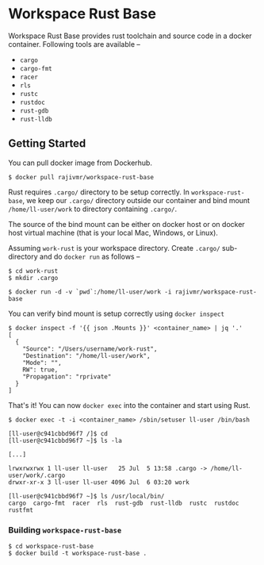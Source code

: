 # Workspace Rust Base

Workspace Rust Base provides rust toolchain and source code in a docker container. Following tools are available &ndash;

* `cargo`
* `cargo-fmt`
* `racer`
* `rls`
* `rustc`
* `rustdoc`
* `rust-gdb`
* `rust-lldb`

## Getting Started

You can pull docker image from Dockerhub.

```
$ docker pull rajivmr/workspace-rust-base
```

Rust requires `.cargo/` directory to be setup correctly. In `workspace-rust-base`, we keep our `.cargo/` directory outside our container and bind mount `/home/ll-user/work` to directory containing `.cargo/`.

The source of the bind mount can be either on docker host or on docker host virtual machine (that is your local Mac, Windows, or Linux).

Assuming `work-rust` is your workspace directory. Create `.cargo/` sub-directory and do `docker run` as follows &ndash;

```
$ cd work-rust
$ mkdir .cargo

$ docker run -d -v `pwd`:/home/ll-user/work -i rajivmr/workspace-rust-base
```

You can verify bind mount is setup correctly using `docker inspect`

```
$ docker inspect -f '{{ json .Mounts }}' <container_name> | jq '.'
[
  {
    "Source": "/Users/username/work-rust",
    "Destination": "/home/ll-user/work",
    "Mode": "",
    RW": true,
    "Propagation": "rprivate"
  }
]
```

That's it! You can now `docker exec` into the container and start using Rust.

```
$ docker exec -t -i <container_name> /sbin/setuser ll-user /bin/bash

[ll-user@c941cbbd96f7 /]$ cd
[ll-user@c941cbbd96f7 ~]$ ls -la

[...]

lrwxrwxrwx 1 ll-user ll-user   25 Jul  5 13:58 .cargo -> /home/ll-user/work/.cargo
drwxr-xr-x 3 ll-user ll-user 4096 Jul  6 03:20 work

[ll-user@c941cbbd96f7 ~]$ ls /usr/local/bin/
cargo  cargo-fmt  racer  rls  rust-gdb  rust-lldb  rustc  rustdoc  rustfmt
```

### Building `workspace-rust-base`

```
$ cd workspace-rust-base
$ docker build -t workspace-rust-base .
```
